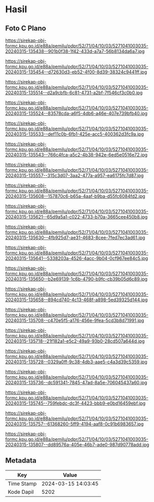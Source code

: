 # Hasil

## Foto C Plano

https://sirekap-obj-formc.kpu.go.id/e88a/pemilu/pdpr/52/71/04/10/03/5271041003035-20240315-135438--901b0f38-1f42-433d-a7a7-56b8134da6a7.jpg

https://sirekap-obj-formc.kpu.go.id/e88a/pemilu/pdpr/52/71/04/10/03/5271041003035-20240315-135454--d72630d3-eb52-4f00-8d39-38324c9441ff.jpg

https://sirekap-obj-formc.kpu.go.id/e88a/pemilu/pdpr/52/71/04/10/03/5271041003035-20240315-135514--d2a9cbfb-6c81-4731-a2bf-7f546cf3c0b0.jpg

https://sirekap-obj-formc.kpu.go.id/e88a/pemilu/pdpr/52/71/04/10/03/5271041003035-20240315-135524--83578cda-a6f5-4db6-a46e-407e739bfb40.jpg

https://sirekap-obj-formc.kpu.go.id/e88a/pemilu/pdpr/52/71/04/10/03/5271041003035-20240315-135533--def11c0b-6fb1-425e-acc5-400362d3fc9a.jpg

https://sirekap-obj-formc.kpu.go.id/e88a/pemilu/pdpr/52/71/04/10/03/5271041003035-20240315-135543--766c4fca-a5c2-4b38-942e-6ed5e0516e72.jpg

https://sirekap-obj-formc.kpu.go.id/e88a/pemilu/pdpr/52/71/04/10/03/5271041003035-20240315-135557--315c3d07-3aa2-477a-a957-ea6175fc7d87.jpg

https://sirekap-obj-formc.kpu.go.id/e88a/pemilu/pdpr/52/71/04/10/03/5271041003035-20240315-135608--157870c6-b65a-4aaf-b9ba-d55fc6084fd2.jpg

https://sirekap-obj-formc.kpu.go.id/e88a/pemilu/pdpr/52/71/04/10/03/5271041003035-20240315-135621--65d9a5a1-c022-4733-b70a-3665cee450b8.jpg

https://sirekap-obj-formc.kpu.go.id/e88a/pemilu/pdpr/52/71/04/10/03/5271041003035-20240315-135630--4fb925d7-ae31-4683-8cee-7fed7ec3ad61.jpg

https://sirekap-obj-formc.kpu.go.id/e88a/pemilu/pdpr/52/71/04/10/03/5271041003035-20240315-135641--5338203a-4526-4acc-9b04-0cf967ee84c5.jpg

https://sirekap-obj-formc.kpu.go.id/e88a/pemilu/pdpr/52/71/04/10/03/5271041003035-20240315-135650--b2e69139-1c6b-4790-b9fc-cb39b05d6c89.jpg

https://sirekap-obj-formc.kpu.go.id/e88a/pemilu/pdpr/52/71/04/10/03/5271041003035-20240315-135658--894cd740-4c13-468f-a898-5ed39325d144.jpg

https://sirekap-obj-formc.kpu.go.id/e88a/pemilu/pdpr/52/71/04/10/03/5271041003035-20240315-135708--c470e5f5-a176-456e-9fea-5cd3b8d71991.jpg

https://sirekap-obj-formc.kpu.go.id/e88a/pemilu/pdpr/52/71/04/10/03/5271041003035-20240315-135718--21f182a1-e5c2-49a9-93b0-28cd507a644d.jpg

https://sirekap-obj-formc.kpu.go.id/e88a/pemilu/pdpr/52/71/04/10/03/5271041003035-20240315-135728--0329a0ff-9c38-4db3-aae5-c4a3d39c5359.jpg

https://sirekap-obj-formc.kpu.go.id/e88a/pemilu/pdpr/52/71/04/10/03/5271041003035-20240315-135736--dc591341-7845-47ad-8a5e-706045437a60.jpg

https://sirekap-obj-formc.kpu.go.id/e88a/pemilu/pdpr/52/71/04/10/03/5271041003035-20240315-135745--759febdc-dc3f-4423-bbb9-e0bd16459ebf.jpg

https://sirekap-obj-formc.kpu.go.id/e88a/pemilu/pdpr/52/71/04/10/03/5271041003035-20240315-135757--61368260-5ff9-4194-aaf8-0c91b6983657.jpg

https://sirekap-obj-formc.kpu.go.id/e88a/pemilu/pdpr/52/71/04/10/03/5271041003035-20240315-135807--dd89576a-405e-46b7-ade0-987d90778add.jpg


## Metadata

| Key        | Value               |
| ---------- | ------------------- |
| Time Stamp | 2024-03-15 14:03:45 |
| Kode Dapil | 5202                |



